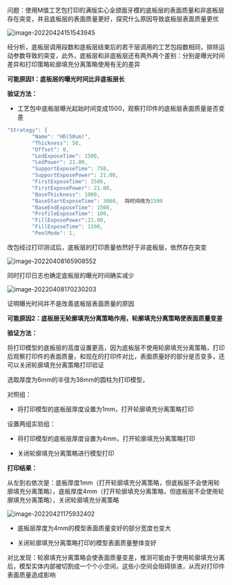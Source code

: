 问题：使用M值工艺包打印的满版实心全颌面牙模的底板层的表面质量和非底板层存在突变，并且底板层的表面质量更好，探究什么原因导致底板层表面质量更优

![image-20220424151543945](E:\文档\GitHub\Notiz\底板层表面质量较好原因排查.assets\image-20220424151543945.png)



经分析，底板层调用段数和底板层结束后的若干层调用的工艺包段数相同，排除运动参数导致的突变，此外，底板层和非底板层还有两外两个差别：分别是曝光时间差异和打印策略轮廓填充分离策略使用有无的差异

**可能原因1：底板层的曝光时间比非底板层长**

**验证方法：**

- 工艺包中底板层曝光起始时间变成1500，观察打印件的底板层表面质量是否变差

```c++
"Strategy": {
        "Name": "HD(50um)",
        "Thickness": 50,
		"Offset": 0,
        "LedExposeTime": 1500,
        "LedPower": 21.00,
        "SupportExposeTime": 750,
        "SupportExposePower": 21.00,
        "FirstExposeTime": 3500,
        "FirstExposePower": 21.00,
        "BaseThickness": 1000,
        "BaseStartExposeTime": 3000,  将时间改为1500
        "BaseEndExposeTime": 1500,
        "ProfileExposeTime": 100,
        "FillExposePower":21.00,
        "FillExposeTime": 1500,
        "PeelMode": 1,
```

改包经过打印测试后，底板层的打印质量依然好于非底板层，依然存在突变

![image-20220408165908552](E:\文档\GitHub\Notiz\底板层表面质量较好原因排查及验证.assets\image-20220408165908552.png)

同时打印日志也确定底板层的曝光时间确实减少

![image-20220408170230203](E:\文档\GitHub\Notiz\底板层表面质量较好原因排查及验证.assets\image-20220408170230203.png)

证明曝光时间并不是改善底板层表面质量的原因



**可能原因2：底板层无轮廓填充分离策略作用，轮廓填充分离策略使表面质量变差**

**验证方法：**

将打印模型的底板层的高度设置更高，因为底板层不使用轮廓填充分离策略，打印后观察打印件的表面质量，和现在的打印件对比，表面质量好的部分是否变多，还可以关闭轮廓填充分离策略打印验证

选取厚度为6mm的半径为38mm的圆柱为打印模型，

对照组：

- 将打印模型的底板层厚度设置为1mm，打开轮廓填充分离策略打印

设置两组实验组：

- 将打印模型的底板层厚度设置为4mm，打开轮廓填充分离策略打印

- 关闭轮廓填充分离策略进行模型打印

**打印结果：**

从左到右依次是：底板厚度1mm（打开轮廓填充分离策略，但底板层不会使用轮廓填充分离策略），底板厚度4mm（打开轮廓填充分离策略，但底板层不会使用轮廓填充分离策略），关闭轮廓填充分离策略

![image-20220421175932402](E:\文档\GitHub\Notiz\底板层表面质量较好原因排查及验证.assets\image-20220421175932402.png)

- 底板层厚度为4mm的模型表面质量变好的部分宽度也变大

- 关闭轮廓填充分离策略打印的模型表面质量整体变好

对比发现：轮廓填充分离策略会使表面质量变差，推测可能由于使用轮廓填充分离后，模型实体内部被切割成一个个小空间，这些小空间会阻碍排液，从而对打印件表面质量造成影响


